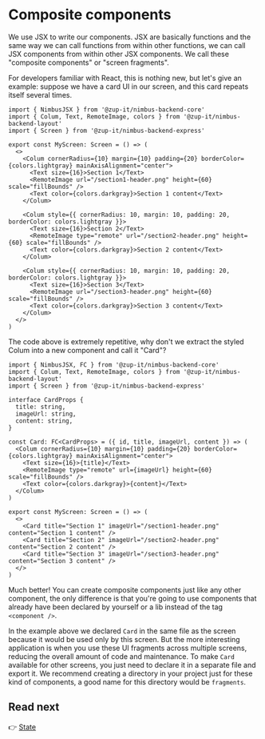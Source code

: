 # Composite components
We use JSX to write our components. JSX are basically functions and the same way we can call functions from within
other functions, we can call JSX components from within other JSX components. We call these "composite components" or
"screen fragments".

For developers familiar with React, this is nothing new, but let's give an example: suppose we have a card UI in our
screen, and this card repeats itself several times.

```tsx
import { NimbusJSX } from '@zup-it/nimbus-backend-core'
import { Colum, Text, RemoteImage, colors } from '@zup-it/nimbus-backend-layout'
import { Screen } from '@zup-it/nimbus-backend-express'

export const MyScreen: Screen = () => (
  <>
    <Colum cornerRadius={10} margin={10} padding={20} borderColor={colors.lightgray} mainAxisAlignment="center">
      <Text size={16}>Section 1</Text>
      <RemoteImage url="/section1-header.png" height={60} scale="fillBounds" />
      <Text color={colors.darkgray}>Section 1 content</Text>
    </Colum>

    <Colum style={{ cornerRadius: 10, margin: 10, padding: 20, borderColor: colors.lightgray }}>
      <Text size={16}>Section 2</Text>
      <RemoteImage type="remote" url="/section2-header.png" height={60} scale="fillBounds" />
      <Text color={colors.darkgray}>Section 2 content</Text>
    </Colum>

    <Colum style={{ cornerRadius: 10, margin: 10, padding: 20, borderColor: colors.lightgray }}>
      <Text size={16}>Section 3</Text>
      <RemoteImage url="/section3-header.png" height={60} scale="fillBounds" />
      <Text color={colors.darkgray}>Section 3 content</Text>
    </Colum>
  </>
)
```

The code above is extremely repetitive, why don't we extract the styled Colum into a new component and call it
"Card"?

```tsx
import { NimbusJSX, FC } from '@zup-it/nimbus-backend-core'
import { Colum, Text, RemoteImage, colors } from '@zup-it/nimbus-backend-layout'
import { Screen } from '@zup-it/nimbus-backend-express'

interface CardProps {
  title: string,
  imageUrl: string,
  content: string,
}

const Card: FC<CardProps> = ({ id, title, imageUrl, content }) => (
  <Colum cornerRadius={10} margin={10} padding={20} borderColor={colors.lightgray} mainAxisAlignment="center">
    <Text size={16}>{title}</Text>
    <RemoteImage type="remote" url={imageUrl} height={60} scale="fillBounds" />
    <Text color={colors.darkgray}>{content}</Text>
  </Colum>
)

export const MyScreen: Screen = () => (
  <>
    <Card title="Section 1" imageUrl="/section1-header.png" content="Section 1 content" />
    <Card title="Section 2" imageUrl="/section2-header.png" content="Section 2 content" />
    <Card title="Section 3" imageUrl="/section3-header.png" content="Section 3 content" />
  </>
)
```

Much better! You can create composite components just like any other component, the only difference is that you're
going to use components that already have been declared by yourself or a lib instead of the tag `<component />`.

In the example above we declared `Card` in the same file as the screen because it would be used only by this screen.
But the more interesting application is when you use these UI fragments across multiple screens, reducing the overall
amount of code and maintenance. To make `Card` available for other screens, you just need to declare it in a separate
file and export it. We recommend creating a directory in your project just for these kind of components, a good name for
this directory would be `fragments`.

## Read next
:point_right: [State](state.md)
